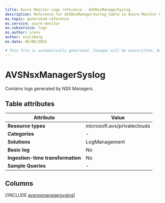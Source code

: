 ```yaml
---
title: Azure Monitor Logs reference - AVSNsxManagerSyslog
description: Reference for AVSNsxManagerSyslog table in Azure Monitor Logs.
ms.topic: generated-reference
ms.service: azure-monitor
ms.subservice: logs
ms.author: orens
author: osalzberg
ms.date: 05/06/2025

# This file is automatically generated. Changes will be overwritten. Do not change this file directly.
---
```


# AVSNsxManagerSyslog

Contains logs generated by NSX Managers.


## Table attributes

|Attribute|Value|
|---|---|
|**Resource types**|microsoft.avs/privateclouds|
|**Categories**|-|
|**Solutions**| LogManagement|
|**Basic log**|No|
|**Ingestion-time transformation**|No|
|**Sample Queries**|-|



## Columns
  
[!INCLUDE [avsnsxmanagersyslog](~/reusable-content/ce-skilling/azure/includes/azure-monitor/reference/tables/avsnsxmanagersyslog-include.md)]
